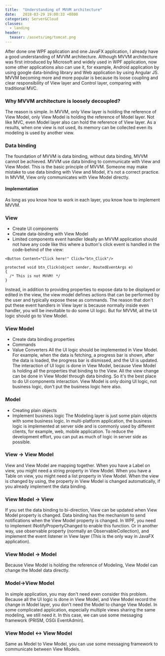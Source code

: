 ```yaml
---
title:  "Understanding of MVVM architecture"
date:   2018-03-29 19:00:33 +0800
categories: Server&Cloud
classes:
  - landing
header:
  teaser: /assets/img/tomcat.png
---
```


After done one WPF application and one JavaFX application, I already have a good understanding of MVVM architecture.
Although MVVM architecture was first introduced by Microsoft and widely used in WPF application, now some other applications also can use it, for example, Android application by using google data-binding library and Web application by using Angular JS.
MVVM becoming more and more popular is because its loose coupling and clear responsibility of View layer and Control layer, comparing with traditional MVC.

### Why MVVM architecture is loosely decoupled? 
The reason is simple. In MVVM, only View layer is holding the reference of View Model, only View Model is holding the reference of Model layer.
Not like MVC, even Model layer also can hold the reference of View layer.
As a results, when one view is not used, its memory can be collected even its modeling is used by another view.

### Data binding
The foundation of MVVM is data binding, without data binding, MVVM cannot be achieved. MVVM use data binding to communicate with View and View Model. This is the basic principle of MVVM. Someone may make mistake to use data binding with View and Model, it's not a correct practice. In MVVM, View only communicates with View Model directly.

#### Implementation
As long as you know how to work in each layer, you know how to implement MVVM.

### View
* Create UI components
* Create data-binding with View Model
* Limited components event handler
Ideally an MVVM application should not have any code like this where a button's click event is handled in the code-behind of the view:
```
<Button Content="Click here!" Click="btn_Click"/>

protected void btn_Click(object sender, RoutedEventArgs e)
{
  /* This is not MVVM! */
}
```
Instead, in addition to providing properties to expose data to be displayed or edited in the view, the view model defines actions that can be performed by the user and typically expose these as commands. 
The reason that don't put these event handlers in View layer is because normally inside even handler, you will be inevitable to do some UI logic. But for MVVM, all the UI logic should go to View Model.


### View Model
* Create data binding properties
* Commands
* Value Converters
All the UI logic should be implemented in View Model. For example, when the data is fetching, a progress bar is shown, after the data is loaded, the progress bar is dismissed, and the UI is updated.
The interaction of UI logic is done in View Model, because View Model is holding all the properties that binding to the View. All the view change can be done in View Model through data binding. So it's the best place to do UI components interaction.
View Model is only doing UI logic, not business logic, don't put the business logic here also.

### Model
* Creating plain objects
* Implement business logic
The Modeling layer is just some plain objects with some business logic. In multi-platform application, the business logic is implemented at server side and is commonly used by different clients, for example, web, mobile application. To reduce the development effort, you can put as much of logic in server side as possible.

### View -> View Model
View and View Model are mapping together. When you have a Label on view, you might need a string property in View Model. When you have a Table on view, you might need a list property in View Model. When the view is changed by using, the property in View Model is changed automatically, if you already implement the data binding. 

### View Model -> View
If you set the data binding to bi-direction, View can be updated when View Model property is changed. Data binding has the mechanism to send notifications when the View Model property is changed. In WPF, you need to implement INotifyPropertyChanged to enable this function. 
Or in another way, use observable property (normally an ObservableCollection), and implement the event listener in View layer (This is the only way in JavaFX application). 

### View Model -> Model
Because View Model is holding the reference of Modeling, View Model can change the Model data directly.

### Model->View Model
In simple application, you may don't need even consider this problem. Because all the UI logic is done in View Model, and View Model record the change in Model layer, you don't need the Model to change View Model.
In some complicated application, especially multiple views sharing the same modeling, we still need it. In this case, we can use some messaging framework (PRISM, OSGi EventAdmin).

### View Model <-> View Model
Same as Model to View Model, you can use some messaging framework to communicate between View Models.
